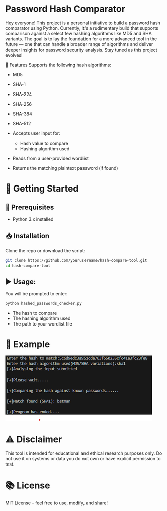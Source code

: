 # Password Hash Comparator

Hey everyone! 
This project is a personal initiative to build a password hash comparator using Python. Currently, it's a rudimentary build that supports comparison against a select few hashing algorithms like MD5 and SHA variants. The goal is to lay the foundation for a more advanced tool in the future — one that can handle a broader range of algorithms and deliver deeper insights for password security analysis. Stay tuned as this project evolves!

🧩 Features
Supports the following hash algorithms:
* MD5<br>
* SHA-1<br>
* SHA-224<br>
* SHA-256<br>
* SHA-384<br>
* SHA-512<br>

* Accepts user input for:
  * Hash value to compare<br>
  * Hashing algorithm used<br>
* Reads from a user-provided wordlist
* Returns the matching plaintext password (if found)<br>

# 🚀 Getting Started
## 🔧 Prerequisites
* Python 3.x installed

## 📥 Installation
Clone the repo or download the script:
```bash
git clone https://github.com/yourusername/hash-compare-tool.git
cd hash-compare-tool
```

## ▶️ Usage:
You will be prompted to enter:
```bash
python hashed_passwords_checker.py
```
* The hash to compare
* The hashing algorithm used
* The path to your wordlist file

# 📂 Example
![alt text](https://github.com/Niyanth-guru/Password-Hash-Comparator/blob/main/Example%20Image.png)

# ⚠️ Disclaimer
This tool is intended for educational and ethical research purposes only. Do not use it on systems or data you do not own or have explicit permission to test.

# 📚 License
MIT License – feel free to use, modify, and share!

